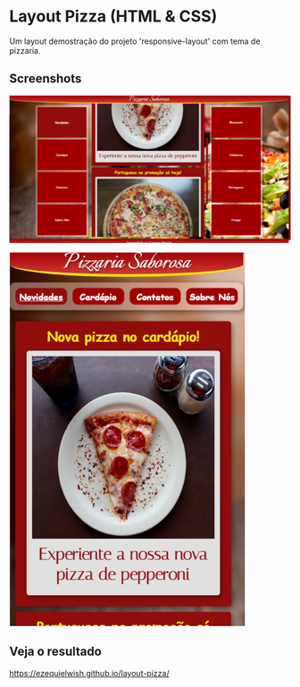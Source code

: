 # Layout Pizza (HTML & CSS)

Um layout demostração do projeto 'responsive-layout' com tema de pizzaria.

## Screenshots

![App Screenshot](https://github.com/ezequielwish/layout-pizza/blob/cabc6e192800d9c41bf02470a3553548d6994341/assets/images/screenshot-1.jpg)

![App Screenshot](https://github.com/ezequielwish/layout-pizza/blob/cabc6e192800d9c41bf02470a3553548d6994341/assets/images/screenshot-2.jpg)

## Veja o resultado

https://ezequielwish.github.io/layout-pizza/
